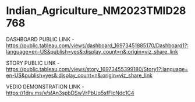 # Indian_Agriculture_NM2023TMID28768


DASHBOARD PUBLIC LINK - https://public.tableau.com/views/dashboard_16973451885170/Dashboard1?:language=en-US&publish=yes&:display_count=n&:origin=viz_share_link

STORY PUBLIC LINK - https://public.tableau.com/views/story_16973455399180/Story1?:language=en-US&publish=yes&:display_count=n&:origin=viz_share_link

VEDIO DEMONSTRATION LINK - https://1drv.ms/v/s!An3spbDSwVrPbUo5sfFlcNdc1C4
